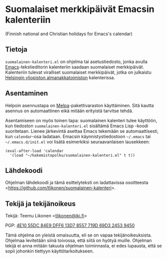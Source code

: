 Suomalaiset merkkipäivät Emacsin kalenteriin
============================================

(Finnish national and Christian holidays for Emacs's calendar)


Tietoja
-------

`suomalainen-kalenteri.el` on ohjelma tai asetustiedosto, jonka avulla
[Emacs][]-tekstieditorin kalenteriin saadaan suomalaiset merkkipäivät.
Kalenteriin tulevat viralliset suomalaiset merkkipäivät, jotka on
julkaistu [Helsingin yliopiston almanakkatoimiston][Almanakka]
kalenterissa.

[Emacs]:     http://www.gnu.org/software/emacs/
[Almanakka]: http://almanakka.helsinki.fi/


Asentaminen
-----------

Helpoin asennustapa on [Melpa][]-pakettivaraston käyttäminen. Sitä
kautta asennus on automaattinen eikä mitään erityistä tarvitse tehdä.

[Melpa]: http://melpa.milkbox.net/

Asentamiseen on myös toinen tapa: suomalainen kalenteri tulee käyttöön,
kun tiedoston `suomalainen-kalenteri.el` sisältämä Emacs Lisp -koodi
suoritetaan. Lienee järkevintä asettaa Emacs tekemään se
automaattisesti, kun `calendar`-osa ladataan. Emacsin
käynnistystiedostoon `~/.emacs` tai `~/.emacs.d/init.el` voi lisätä
esimerkiksi seuraavanlaisen lausekkeen:

    (eval-after-load 'calendar
      '(load "~/hakemistopolku/suomalainen-kalenteri.el" t t))


Lähdekoodi
----------

Ohjelman lähdekoodi ja tämä esittelyteksti on ladattavissa osoitteesta
<<https://github.com/tlikonen/suomalainen-kalenteri>>.


Tekijä ja tekijänoikeus
-----------------------

Tekijä: Teemu Likonen <<tlikonen@iki.fi>>

PGP: [4E10 55DC 84E9 DFF6 13D7 8557 719D 69D3 2453 9450][PGP]

Tämä ohjelma on yleistä omaisuutta, eli se on vapaa tekijänoikeuksista.
Ohjelmaa levitetään siinä toivossa, että siitä on hyötyä muille.
Ohjelman tekijä ei anna mitään takuuta ohjelman toiminnasta, ei edes
lupausta, että se sopii johonkin tiettyyn käyttötarkoitukseen.

[PGP]: http://www.iki.fi/tlikonen/pgp-key.asc
